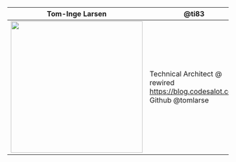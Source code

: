 
Tom-Inge Larsen | @ti83
------------|----------
<img src="https://i.imgur.com/dcdomM3.jpg =250x250" height="300"> | Technical Architect @ rewired<br>https://blog.codesalot.com<br>Github @tomlarse<br>